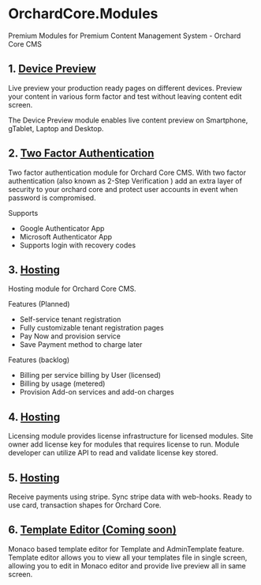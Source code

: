 # OrchardCore.Modules
Premium Modules for Premium Content Management System - Orchard Core CMS



 ## 1. [Device Preview](DevicePreview/README.md)

 
Live preview your production ready pages on different devices. Preview your content in various form factor and test without leaving content edit screen.  

The Device Preview module enables live content preview on Smartphone, gTablet, Laptop and Desktop.


 ## 2. [Two Factor Authentication](TwoFactorAuth/README.md)

Two factor authentication module for Orchard Core CMS. With two factor authentication (also known as 2-Step Verification ) add an extra layer of security to your orchard core and protect user accounts in event when password is compromised.

Supports
- Google Authenticator App
- Microsoft Authenticator App
- Supports login with recovery codes

## 3. [Hosting](Hosting/README.md)

Hosting module for Orchard Core CMS. 

Features (Planned)
- Self-service tenant registration
- Fully customizable tenant registration pages  
- Pay Now and provision service 
- Save Payment method to charge later

Features (backlog)
- Billing per service billing by User (licensed)
- Billing by usage (metered)
- Provision Add-on services and add-on charges

## 4. [Hosting](Licensing/README.md)

Licensing module provides license infrastructure for licensed modules. Site owner add license key for modules that requires license to run. Module developer can utilize API to read and validate license key stored.  

## 5. [Hosting](Payment/README.md)

Receive payments using stripe. Sync stripe data with web-hooks. Ready to use card, transaction shapes for Orchard Core.
 
 ## 6. [Template Editor (Coming soon) ](TemplateEditor/README.md)
Monaco based template editor for Template and AdminTemplate feature. Template editor allows you to view all your templates file in single screen, allowing you to edit in Monaco editor and provide live preview all in same screen.